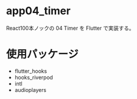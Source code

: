 # app04_timer

React100本ノックの 04 Timer を Flutter で実装する。

# 使用パッケージ
- flutter_hooks
- hooks_riverpod
- intl
- audioplayers